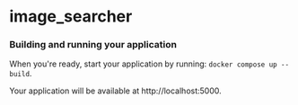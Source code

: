 # image_searcher

### Building and running your application

When you're ready, start your application by running:
`docker compose up --build`.

Your application will be available at http://localhost:5000.
